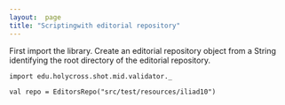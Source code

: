 ```yaml
---
layout:  page
title: "Scriptingwith editorial repository"
---
```




First import the library.  Create an editorial repository object from  a String identifying the root directory of the editorial repository.


```tut
import edu.holycross.shot.mid.validator._

val repo = EditorsRepo("src/test/resources/iliad10")
```
